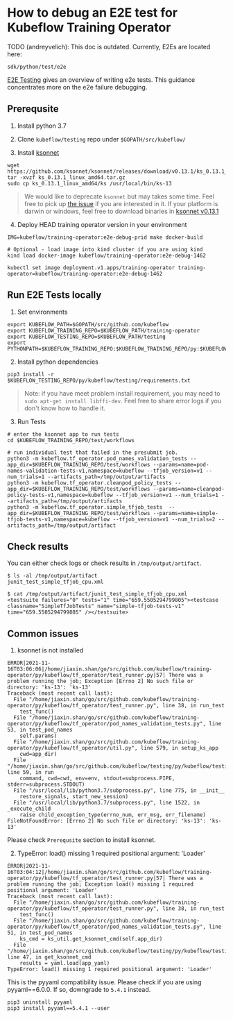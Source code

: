# How to debug an E2E test for Kubeflow Training Operator

TODO (andreyvelich): This doc is outdated. Currently, E2Es are located here:

```
sdk/python/test/e2e
```

[E2E Testing](./e2e_testing.md) gives an overview of writing e2e tests. This guidance concentrates more on the e2e failure debugging.

## Prerequsite

1. Install python 3.7

2. Clone `kubeflow/testing` repo under `$GOPATH/src/kubeflow/`

3. Install [ksonnet](https://ksonnet.io/)

```
wget https://github.com/ksonnet/ksonnet/releases/download/v0.13.1/ks_0.13.1_linux_amd64.tar.gz
tar -xvzf ks_0.13.1_linux_amd64.tar.gz
sudo cp ks_0.13.1_linux_amd64/ks /usr/local/bin/ks-13
```

> We would like to deprecate `ksonnet` but may takes some time. Feel free to pick up [the issue](https://github.com/kubeflow/training-operator/issues/1468) if you are interested in it.
> If your platform is darwin or windows, feel free to download binaries in [ksonnet v0.13.1](https://github.com/ksonnet/ksonnet/releases/tag/v0.13.1)

4. Deploy HEAD training operator version in your environment

```
IMG=kubeflow/training-operator:e2e-debug-prid make docker-build

# Optional - load image into kind cluster if you are using kind
kind load docker-image kubeflow/training-operator:e2e-debug-1462

kubectl set image deployment.v1.apps/training-operator training-operator=kubeflow/training-operator:e2e-debug-1462
```

## Run E2E Tests locally

1. Set environments

```
export KUBEFLOW_PATH=$GOPATH/src/github.com/kubeflow
export KUBEFLOW_TRAINING_REPO=$KUBEFLOW_PATH/training-operator
export KUBEFLOW_TESTING_REPO=$KUBEFLOW_PATH/testing
export PYTHONPATH=$KUBEFLOW_TRAINING_REPO:$KUBEFLOW_TRAINING_REPO/py:$KUBEFLOW_TESTING_REPO/py:$KUBEFLOW_TRAINING_REPO/sdk/python
```

2. Install python dependencies

```
pip3 install -r $KUBEFLOW_TESTING_REPO/py/kubeflow/testing/requirements.txt
```

> Note: if you have meet problem install requirement, you may need to `sudo apt-get install libffi-dev`. Feel free to share error logs if you don't know how to handle it.

3. Run Tests

```
# enter the ksonnet app to run tests
cd $KUBEFLOW_TRAINING_REPO/test/workflows

# run individual test that failed in the presubmit job.
python3 -m kubeflow.tf_operator.pod_names_validation_tests --app_dir=$KUBEFLOW_TRAINING_REPO/test/workflows --params=name=pod-names-validation-tests-v1,namespace=kubeflow --tfjob_version=v1 --num_trials=1 --artifacts_path=/tmp/output/artifacts
python3 -m kubeflow.tf_operator.cleanpod_policy_tests --app_dir=$KUBEFLOW_TRAINING_REPO/test/workflows --params=name=cleanpod-policy-tests-v1,namespace=kubeflow --tfjob_version=v1 --num_trials=1 --artifacts_path=/tmp/output/artifacts
python3 -m kubeflow.tf_operator.simple_tfjob_tests  --app_dir=$KUBEFLOW_TRAINING_REPO/test/workflows --params=name=simple-tfjob-tests-v1,namespace=kubeflow --tfjob_version=v1 --num_trials=2 --artifacts_path=/tmp/output/artifact
```

## Check results

You can either check logs or check results in `/tmp/output/artifact`.

```
$ ls -al /tmp/output/artifact
junit_test_simple_tfjob_cpu.xml

$ cat /tmp/output/artifact/junit_test_simple_tfjob_cpu.xml
<testsuite failures="0" tests="1" time="659.5505294799805"><testcase classname="SimpleTfJobTests" name="simple-tfjob-tests-v1" time="659.5505294799805" /></testsuite>
```

## Common issues

1. ksonnet is not installed

```
ERROR|2021-11-16T03:06:06|/home/jiaxin.shan/go/src/github.com/kubeflow/training-operator/py/kubeflow/tf_operator/test_runner.py|57| There was a problem running the job; Exception [Errno 2] No such file or directory: 'ks-13': 'ks-13'
Traceback (most recent call last):
  File "/home/jiaxin.shan/go/src/github.com/kubeflow/training-operator/py/kubeflow/tf_operator/test_runner.py", line 38, in run_test
    test_func()
  File "/home/jiaxin.shan/go/src/github.com/kubeflow/training-operator/py/kubeflow/tf_operator/pod_names_validation_tests.py", line 53, in test_pod_names
    self.params)
  File "/home/jiaxin.shan/go/src/github.com/kubeflow/training-operator/py/kubeflow/tf_operator/util.py", line 579, in setup_ks_app
    cwd=app_dir)
  File "/home/jiaxin.shan/go/src/github.com/kubeflow/testing/py/kubeflow/testing/util.py", line 59, in run
    command, cwd=cwd, env=env, stdout=subprocess.PIPE, stderr=subprocess.STDOUT)
  File "/usr/local/lib/python3.7/subprocess.py", line 775, in __init__
    restore_signals, start_new_session)
  File "/usr/local/lib/python3.7/subprocess.py", line 1522, in _execute_child
    raise child_exception_type(errno_num, err_msg, err_filename)
FileNotFoundError: [Errno 2] No such file or directory: 'ks-13': 'ks-13'
```

Please check `Prerequsite` section to install ksonnet.

2. TypeError: load() missing 1 required positional argument: 'Loader'

```
ERROR|2021-11-16T03:04:12|/home/jiaxin.shan/go/src/github.com/kubeflow/training-operator/py/kubeflow/tf_operator/test_runner.py|57| There was a problem running the job; Exception load() missing 1 required positional argument: 'Loader'
Traceback (most recent call last):
  File "/home/jiaxin.shan/go/src/github.com/kubeflow/training-operator/py/kubeflow/tf_operator/test_runner.py", line 38, in run_test
    test_func()
  File "/home/jiaxin.shan/go/src/github.com/kubeflow/training-operator/py/kubeflow/tf_operator/pod_names_validation_tests.py", line 51, in test_pod_names
    ks_cmd = ks_util.get_ksonnet_cmd(self.app_dir)
  File "/home/jiaxin.shan/go/src/github.com/kubeflow/testing/py/kubeflow/testing/ks_util.py", line 47, in get_ksonnet_cmd
    results = yaml.load(app_yaml)
TypeError: load() missing 1 required positional argument: 'Loader'
```

This is the pyyaml compatibility issue. Please check if you are using pyyaml==6.0.0. If so, downgrade to `5.4.1` instead.

```
pip3 uninstall pyyaml
pip3 install pyyaml==5.4.1 --user
```
